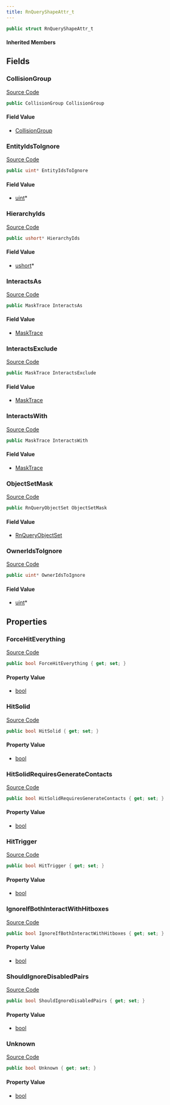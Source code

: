 ```yaml
---
title: RnQueryShapeAttr_t
---
```


```csharp
public struct RnQueryShapeAttr_t
```

#### Inherited Members

## Fields

### CollisionGroup

[Source Code](https://github.com/swiftly-solution/swiftlys2/blob/beta/managed/src/SwiftlyS2.Shared/Natives/Structs/RnQueryShapeAttr_t.cs#L214)

```csharp
public CollisionGroup CollisionGroup
```

#### Field Value

- [CollisionGroup](/docs/api/shared/natives/collisiongroup)

### EntityIdsToIgnore

[Source Code](https://github.com/swiftly-solution/swiftlys2/blob/beta/managed/src/SwiftlyS2.Shared/Natives/Structs/RnQueryShapeAttr_t.cs#L210)

```csharp
public uint* EntityIdsToIgnore
```

#### Field Value

- [uint](https://learn.microsoft.com/dotnet/api/system.uint32)*

### HierarchyIds

[Source Code](https://github.com/swiftly-solution/swiftlys2/blob/beta/managed/src/SwiftlyS2.Shared/Natives/Structs/RnQueryShapeAttr_t.cs#L212)

```csharp
public ushort* HierarchyIds
```

#### Field Value

- [ushort](https://learn.microsoft.com/dotnet/api/system.uint16)*

### InteractsAs

[Source Code](https://github.com/swiftly-solution/swiftlys2/blob/beta/managed/src/SwiftlyS2.Shared/Natives/Structs/RnQueryShapeAttr_t.cs#L209)

```csharp
public MaskTrace InteractsAs
```

#### Field Value

- [MaskTrace](/docs/api/shared/natives/masktrace)

### InteractsExclude

[Source Code](https://github.com/swiftly-solution/swiftlys2/blob/beta/managed/src/SwiftlyS2.Shared/Natives/Structs/RnQueryShapeAttr_t.cs#L208)

```csharp
public MaskTrace InteractsExclude
```

#### Field Value

- [MaskTrace](/docs/api/shared/natives/masktrace)

### InteractsWith

[Source Code](https://github.com/swiftly-solution/swiftlys2/blob/beta/managed/src/SwiftlyS2.Shared/Natives/Structs/RnQueryShapeAttr_t.cs#L207)

```csharp
public MaskTrace InteractsWith
```

#### Field Value

- [MaskTrace](/docs/api/shared/natives/masktrace)

### ObjectSetMask

[Source Code](https://github.com/swiftly-solution/swiftlys2/blob/beta/managed/src/SwiftlyS2.Shared/Natives/Structs/RnQueryShapeAttr_t.cs#L213)

```csharp
public RnQueryObjectSet ObjectSetMask
```

#### Field Value

- [RnQueryObjectSet](/docs/api/shared/natives/rnqueryobjectset)

### OwnerIdsToIgnore

[Source Code](https://github.com/swiftly-solution/swiftlys2/blob/beta/managed/src/SwiftlyS2.Shared/Natives/Structs/RnQueryShapeAttr_t.cs#L211)

```csharp
public uint* OwnerIdsToIgnore
```

#### Field Value

- [uint](https://learn.microsoft.com/dotnet/api/system.uint32)*

## Properties

### ForceHitEverything

[Source Code](https://github.com/swiftly-solution/swiftlys2/blob/beta/managed/src/SwiftlyS2.Shared/Natives/Structs/RnQueryShapeAttr_t.cs#L248)

```csharp
public bool ForceHitEverything { get; set; }
```

#### Property Value

- [bool](https://learn.microsoft.com/dotnet/api/system.boolean)

### HitSolid

[Source Code](https://github.com/swiftly-solution/swiftlys2/blob/beta/managed/src/SwiftlyS2.Shared/Natives/Structs/RnQueryShapeAttr_t.cs#L218)

```csharp
public bool HitSolid { get; set; }
```

#### Property Value

- [bool](https://learn.microsoft.com/dotnet/api/system.boolean)

### HitSolidRequiresGenerateContacts

[Source Code](https://github.com/swiftly-solution/swiftlys2/blob/beta/managed/src/SwiftlyS2.Shared/Natives/Structs/RnQueryShapeAttr_t.cs#L224)

```csharp
public bool HitSolidRequiresGenerateContacts { get; set; }
```

#### Property Value

- [bool](https://learn.microsoft.com/dotnet/api/system.boolean)

### HitTrigger

[Source Code](https://github.com/swiftly-solution/swiftlys2/blob/beta/managed/src/SwiftlyS2.Shared/Natives/Structs/RnQueryShapeAttr_t.cs#L230)

```csharp
public bool HitTrigger { get; set; }
```

#### Property Value

- [bool](https://learn.microsoft.com/dotnet/api/system.boolean)

### IgnoreIfBothInteractWithHitboxes

[Source Code](https://github.com/swiftly-solution/swiftlys2/blob/beta/managed/src/SwiftlyS2.Shared/Natives/Structs/RnQueryShapeAttr_t.cs#L242)

```csharp
public bool IgnoreIfBothInteractWithHitboxes { get; set; }
```

#### Property Value

- [bool](https://learn.microsoft.com/dotnet/api/system.boolean)

### ShouldIgnoreDisabledPairs

[Source Code](https://github.com/swiftly-solution/swiftlys2/blob/beta/managed/src/SwiftlyS2.Shared/Natives/Structs/RnQueryShapeAttr_t.cs#L236)

```csharp
public bool ShouldIgnoreDisabledPairs { get; set; }
```

#### Property Value

- [bool](https://learn.microsoft.com/dotnet/api/system.boolean)

### Unknown

[Source Code](https://github.com/swiftly-solution/swiftlys2/blob/beta/managed/src/SwiftlyS2.Shared/Natives/Structs/RnQueryShapeAttr_t.cs#L254)

```csharp
public bool Unknown { get; set; }
```

#### Property Value

- [bool](https://learn.microsoft.com/dotnet/api/system.boolean)

